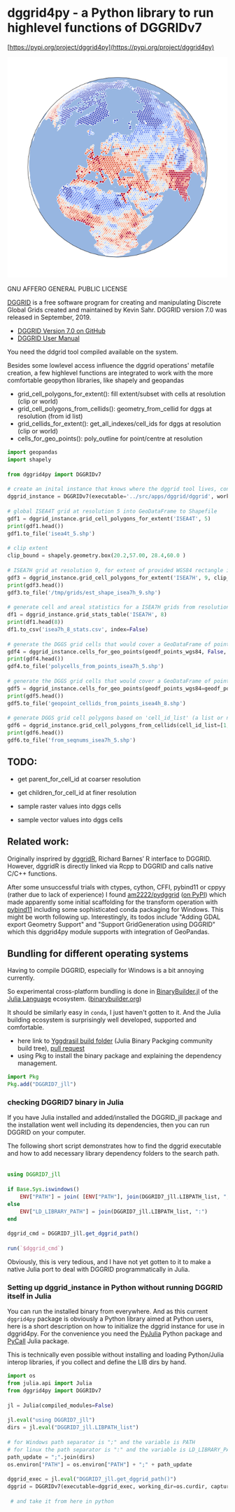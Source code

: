 # dggrid4py - a Python library to run highlevel functions of DGGRIDv7

[https://pypi.org/project/dggrid4py](https://pypi.org/project/dggrid4py)

[![Population Gridded](day-04-hexa.png)](https://twitter.com/allixender/status/1324055326111485959)

GNU AFFERO GENERAL PUBLIC LICENSE

[DGGRID](https://www.discreteglobalgrids.org/software/) is a free software program for creating and manipulating Discrete Global Grids created and maintained by Kevin Sahr. DGGRID version 7.0 was released in September, 2019.

- [DGGRID Version 7.0 on GitHub](https://github.com/sahrk/DGGRID)
- [DGGRID User Manual](https://webpages.sou.edu/~sahrk/docs/dggridManualV70.pdf)


You need the ddgrid tool compiled available on the system.

Besides some lowlevel access influence the dggrid operations' metafile creation, a few highlevel functions are integrated to work with the more comfortable geopython libraries, like shapely and geopandas

- grid_cell_polygons_for_extent(): fill extent/subset with cells at resolution (clip or world)
- grid_cell_polygons_from_cellids(): geometry_from_cellid for dggs at resolution (from id list)
- grid_cellids_for_extent(): get_all_indexes/cell_ids for dggs at resolution (clip or world)
- cells_for_geo_points(): poly_outline for point/centre at resolution


```python
import geopandas
import shapely

from dggrid4py import DGGRIDv7

# create an inital instance that knows where the dggrid tool lives, configure temp workspace and log/stdout output
dggrid_instance = DGGRIDv7(executable='../src/apps/dggrid/dggrid', working_dir='/tmp/grids', capture_logs=False, silent=False)

# global ISEA4T grid at resolution 5 into GeoDataFrame to Shapefile
gdf1 = dggrid_instance.grid_cell_polygons_for_extent('ISEA4T', 5)
print(gdf1.head())
gdf1.to_file('isea4t_5.shp')

# clip extent
clip_bound = shapely.geometry.box(20.2,57.00, 28.4,60.0 )

# ISEA7H grid at resolution 9, for extent of provided WGS84 rectangle into GeoDataFrame to Shapefile
gdf3 = dggrid_instance.grid_cell_polygons_for_extent('ISEA7H', 9, clip_geom=est_bound)
print(gdf3.head())
gdf3.to_file('/tmp/grids/est_shape_isea7h_9.shp')

# generate cell and areal statistics for a ISEA7H grids from resolution 0 to 8 (return a pandas DataFrame)
df1 = dggrid_instance.grid_stats_table('ISEA7H', 8)
print(df1.head(8))
df1.to_csv('isea7h_8_stats.csv', index=False)

# generate the DGGS grid cells that would cover a GeoDataFrame of points, return Polygons with cell IDs as GeoDataFrame
gdf4 = dggrid_instance.cells_for_geo_points(geodf_points_wgs84, False, 'ISEA7H', 5)
print(gdf4.head())
gdf4.to_file('polycells_from_points_isea7h_5.shp')

# generate the DGGS grid cells that would cover a GeoDataFrame of points, return cell IDs added as column to the points GDF
gdf5 = dggrid_instance.cells_for_geo_points(geodf_points_wgs84=geodf_points_wgs84, cell_ids_only=True, dggs_type='ISEA4H', resolution=8)
print(gdf5.head())
gdf5.to_file('geopoint_cellids_from_points_isea4h_8.shp')

# generate DGGS grid cell polygons based on 'cell_id_list' (a list or np.array of provided cell_ids)
gdf6 = dggrid_instance.grid_cell_polygons_from_cellids(cell_id_list=[1, 4, 8], 'ISEA7H', 5)
print(gdf6.head())
gdf6.to_file('from_seqnums_isea7h_5.shp')

```

## TODO:

- get parent_for_cell_id at coarser resolution
- get children_for_cell_id at finer resolution

- sample raster values into dggs cells
- sample vector values into dggs cells

## Related work:

Originally insprired by [dggridR](https://github.com/r-barnes/dggridR), Richard Barnes’ R interface to DGGRID. However, dggridR is directly linked via Rcpp to DGGRID and calls native C/C++ functions.

After some unsuccessful trials with ctypes, cython, CFFI, pybind11 or cppyy (rather due to lack of experience) I found [am2222/pydggrid](https://github.com/am2222/pydggrid) ([on PyPI](https://pypi.org/project/pydggrid/)) which made apparently some initial scaffolding for the transform operation with [pybind11](https://pybind11.readthedocs.io/en/master/) including some sophisticated conda packaging for Windows. This might be worth following up. Interestingly, its todos include "Adding GDAL export Geometry Support" and "Support GridGeneration using DGGRID" which this dggrid4py module supports with integration of GeoPandas.


## Bundling for different operating systems

Having to compile DGGRID, especially for Windows is a bit annoying currently.

So experimental cross-platform bundling is done in [BinaryBuilder.jl](https://github.com/JuliaPackaging/BinaryBuilder.jl) of the [Julia Language](https://julialang.org) ecosystem. ([binarybuilder.org](https://binarybuilder.org/))

It should be similarly easy in `conda`, I just haven't gotten to it. And the Julia building ecosystem is surprisingly well developed, supported and comfortable.

- here link to [Yggdrasil build folder](https://github.com/JuliaPackaging/Yggdrasil/tree/master/D/DGGRID7) (Julia Binary Packging community build tree), [pull request](https://github.com/JuliaPackaging/Yggdrasil/pull/2457)
- using Pkg to install the binary package and explaining the dependency management.

```julia
import Pkg
Pkg.add("DGGRID7_jll")
```

### checking DGGRID7 binary in Julia

If you have Julia installed and added/installed the DGGRID_jll package and the installation went well including its dependencies, then you can run DGGRID on your computer.

The following short script demonstrates how to find the dggrid executable and how to add necessary library dependency folders to the search path.

```julia

using DGGRID7_jll

if Base.Sys.iswindows()
    ENV["PATH"] = join( [ENV["PATH"], join(DGGRID7_jll.LIBPATH_list, ";") ],  ";")
else
    ENV["LD_LIBRARY_PATH"] = join(DGGRID7_jll.LIBPATH_list, ":")
end

dggrid_cmd = DGGRID7_jll.get_dggrid_path()

run(`$dggrid_cmd`)
```

Obviously, this is very tedious, and I have not yet gotten to it to make a native Julia port to deal with DGGRID programmatically in Julia.

### Setting up dggrid_instance in Python without running DGGRID itself in Julia

You can run the installed binary from everywhere. And as this current `dggrid4py` package is obviously a Python library aimed at Python users, here is a short description on how to initialize the dggrid instance for use in dggrid4py. For the convenience you need the [PyJulia](https://github.com/JuliaPy/pyjulia) Python package and [PyCall](http://www.pycall.org/) Julia package.

This is technically even possible without installing and loading Python/Julia interop libraries, if you collect and define the LIB dirs by hand.

```Python
import os
from julia.api import Julia
from dggrid4py import DGGRIDv7

jl = Julia(compiled_modules=False)

jl.eval("using DGGRID7_jll")
dirs = jl.eval("DGGRID7_jll.LIBPATH_list")

# for Windows path separator is ";" and the variable is PATH
# for linux the path separator is ":" and the variable is LD_LIBRARY_PATH
path_update = ";".join(dirs)
os.environ["PATH"] = os.environ["PATH"] + ";" + path_update

dggrid_exec = jl.eval("DGGRID7_jll.get_dggrid_path()")
dggrid = DGGRIDv7(executable=dggrid_exec, working_dir=os.curdir, capture_logs=False, silent=False)

 # and take it from here in python
```
